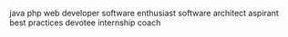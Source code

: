 java
php
web developer
software enthusiast
software architect aspirant
best practices devotee
internship coach

